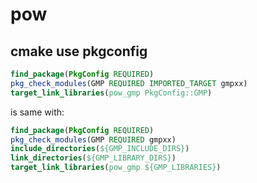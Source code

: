 # pow

## cmake  use pkgconfig

```cmake
find_package(PkgConfig REQUIRED)
pkg_check_modules(GMP REQUIRED IMPORTED_TARGET gmpxx)
target_link_libraries(pow_gmp PkgConfig::GMP)
```

is same with:

```cmake
find_package(PkgConfig REQUIRED)
pkg_check_modules(GMP REQUIRED gmpxx)
include_directories(${GMP_INCLUDE_DIRS})
link_directories(${GMP_LIBRARY_DIRS})
target_link_libraries(pow_gmp ${GMP_LIBRARIES})
```
